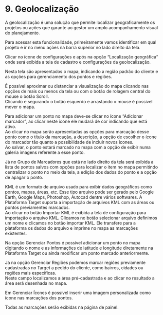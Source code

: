 # 9. Geolocalização

A geolocalização é uma solução que permite localizar geograficamente os projetos ou ações que garante ao gestor um amplo acompanhamento visual do planejamento.

Para acessar esta funcionalidade, primeiramente vamos identificar em qual projeto e ir no menu ações na barra superior no lado direito da tela.

Clicar no ícone de configurações e após na opção “Localização geográfica” onde será exibida a tela de cadastro e configurações da geolocalização.

Nesta tela são apresentados o mapa, indicando a região padrão do cliente e as opções para gerenciamento dos pontos e regiões.

É possível aproximar ou distanciar a visualização do mapa clicando nas opções de mais ou menos da tela ou com o botão de rolagem central do mouse o botão Scroll.  
Clicando e segurando o botão esquerdo e arrastando o mouse é possível mover o mapa.

Para adicionar um ponto no mapa deve-se clicar no ícone “Adicionar marcador”, ao clicar neste ícone ele mudará de cor indicando que está ativo.  
Ao clicar no mapa serão apresentadas as opções para marcação desse ponto como o título da marcação, a descrição, a opção de escolher o ícone do marcador tão quanto a possibilidade de incluir novos ícones.  
Ao salvar, o ponto estará marcado no mapa com a opção de exibir numa galeria imagens referente a esse ponto.

Já no Grupo de Marcadores que está no lado direito da tela será exibida a lista de pontos salvos com opções para localizar o item no mapa permitindo centralizar o ponto no meio da tela, a edição dos dados do ponto e a opção de apagar o ponto.

KML é um formato de arquivo usado para exibir dados geográficos como pontos, mapas, áreas, etc. Esse tipo arquivo pode ser gerado pelo Google Earth, Google Maps, Photoshop, Autocad dentre vários softwares. A Plataforma Target suporta a importação de arquivos KML com as áreas ou pontos previamentes marcados.  
Ao clicar no botão Importar KML é exibida a tela de configuração para importação o arquivo KML. Clicamos no botão selecionar arquivo definimos um nome e clicamos no botão importar KML. Ele transfere para a plataforma os dados do arquivo e imprime no mapa as marcações existentes.

Na opção Gerenciar Pontos é possível adicionar um ponto no mapa digitando o nome e as informações de latitude e longitude diretamente na Plataforma Target ou ainda modificar um ponto marcado anteriormente.

Já na opção Gerenciar Regiões podemos marcar regiões previamente cadastradas no Target a pedido do cliente, como bairros, cidades ou regiões mais específicas.  
Neste campo localizamos a área pré-cadastrada e ao clicar no resultado a área será desenhada no mapa.

Em Gerenciar Ícones é possível inserir uma imagem personalizada como ícone nas marcações dos pontos.

Todas as marcações serão exibidas na página de painel.

